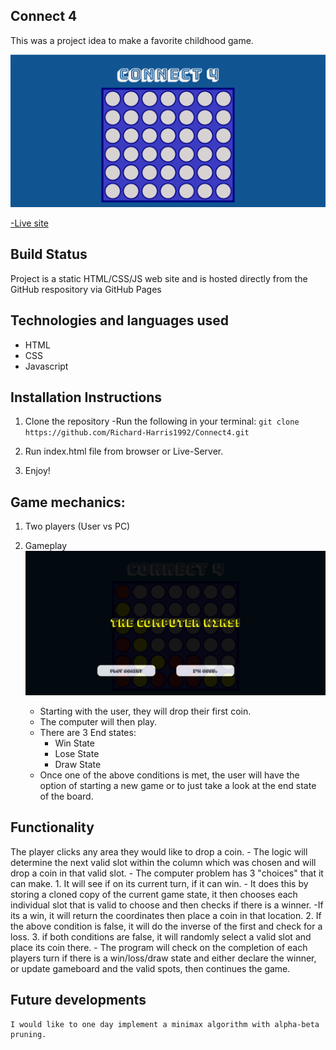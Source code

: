 ## Connect 4

This was a project idea to make a favorite childhood game. 

![Connect 4 board](./images/connect4.png)

[-Live site](https://richard-harris1992.github.io/Connect4/)

## Build Status

Project is a static HTML/CSS/JS web site and is hosted directly from the GitHub respository via GitHub Pages

## Technologies and languages used

- HTML
- CSS
- Javascript

## Installation Instructions

1. Clone the repository 
    -Run the following in your terminal: `git clone https://github.com/Richard-Harris1992/Connect4.git`

2. Run index.html file from browser or Live-Server.

3. Enjoy!

## Game mechanics:

1. Two players (User vs PC)

2. Gameplay
![End state](./images/gameplay.png)
    - Starting with the user, they will drop their first coin.
    - The computer will then play.
    - There are 3 End states:
        - Win State
        - Lose State
        - Draw State
    - Once one of the above conditions is met, the user will have the option of starting a new game or to just take a look at the end state of the board.

## Functionality
The player clicks any area they would like to drop a coin.
    - The logic will determine the next valid slot within the column which was chosen and will drop a coin in that valid slot.
    - The computer problem has 3 "choices" that it can make.
        1. It will see if on its current turn, if it can win.
            - It does this by storing a cloned copy of the current game state, it then chooses each individual slot that is valid to choose and then checks if there is a winner.
            -If its a win, it will return the coordinates then place a coin in that location.
        2. If the above condition is false, it will do the inverse of the first and check for a loss.
        3. if both conditions are false, it will randomly select a valid slot and place its coin there.
    - The program will check on the completion of each players turn if there is a win/loss/draw state and either declare the winner, or update gameboard and the valid spots, then continues the game.


## Future developments

    I would like to one day implement a minimax algorithm with alpha-beta pruning.
